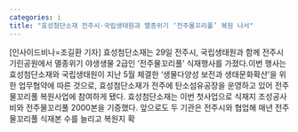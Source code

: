 ```yaml
---
categories: i
title: "효성첨단소재 전주시·국립생태원과 멸종위기 ‘전주물꼬리풀’ 복원 나서"
---
```

[인사이드비나=조길환 기자] 효성첨단소재는 29일 전주시, 국립생태원과 함께 전주시 기린공원에서 멸종위기 야생생물 2급인 ‘전주물꼬리풀’ 식재행사를 가졌다.이번 행사는 효성첨단소재와 국립생태원이 지난 5월 체결한 ‘생물다양성 보전과 생태문화확산’을 위한 업무협약에 따른 것으로, 효성첨단소재가 전주에 탄소섬유공장을 운영하고 있어 전주물꼬리풀 복원사업에 참여하게 됐다. 효성첨단소재는 이번 첫사업으로 식재지 조성공사비와 전주물꼬리풀 2000본을 기증했다. 앞으로도 두 기관은 전주시와 협업해 매년 전주물꼬리풀 식재본 수를 늘리고 복원지 확